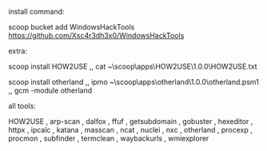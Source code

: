 install command:

scoop bucket add WindowsHackTools https://github.com/Xsc4r3dh3x0/WindowsHackTools

extra:

scoop install HOW2USE ,, cat ~\scoop\apps\HOW2USE\1.0.0\HOW2USE.txt

scoop install otherland ,, ipmo ~\scoop\apps\otherland\1.0.0\otherland.psm1 ,, gcm -module otherland

all tools:

HOW2USE , arp-scan , dalfox , ffuf , getsubdomain , gobuster , hexeditor , httpx , ipcalc , katana , masscan , ncat , nuclei , nxc , otherland , procexp , procmon , subfinder , termclean , waybackurls , wmiexplorer

